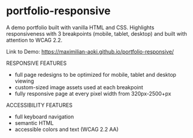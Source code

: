 # portfolio-responsive

A demo portfolio built with vanilla HTML and CSS. Highlights responsiveness with 3 breakpoints (mobile, tablet, desktop) and built with attention to WCAG 2.2.

Link to Demo:
https://maximilian-aoki.github.io/portfolio-responsive/

RESPONSIVE FEATURES

- full page redesigns to be optimized for mobile, tablet and desktop viewing
- custom-sized image assets used at each breakpoint
- fully responsive page at every pixel width from 320px-2500+px

ACCESSIBILITY FEATURES

- full keyboard navigation
- semantic HTML
- accessible colors and text (WCAG 2.2 AA)
